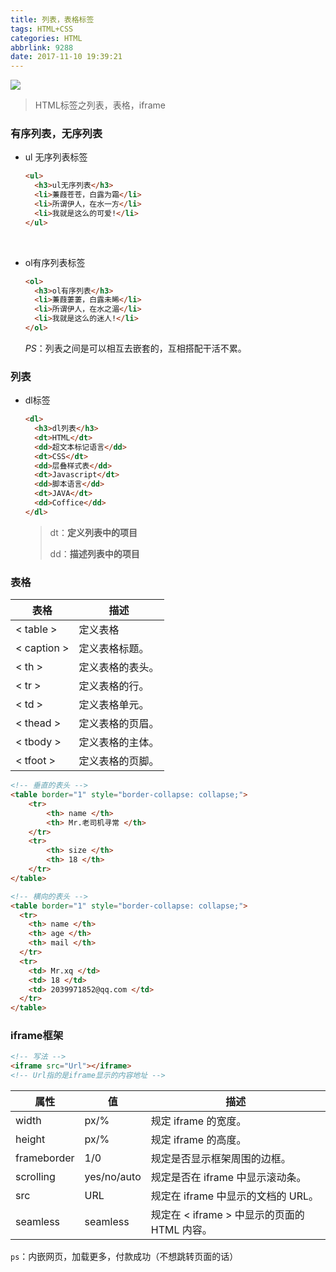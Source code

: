```yaml
---
title: 列表，表格标签
tags: HTML+CSS
categories: HTML
abbrlink: 9288
date: 2017-11-10 19:39:21
---
```


![](https://wallpapers.wallhaven.cc/wallpapers/full/wallhaven-407979.jpg)

<!-- more -->

> HTML标签之列表，表格，iframe

### 有序列表，无序列表

- ul 无序列表标签

  ```html
  <ul>
    <h3>ul无序列表</h3>
    <li>蒹葭苍苍，白露为霜</li>
    <li>所谓伊人，在水一方</li>
    <li>我就是这么的可爱!</li>
  </ul>
  ```

  ​

- ol有序列表标签

  ```html
  <ol>
    <h3>ol有序列表</h3>
    <li>蒹葭萋萋，白露未晞</li>
    <li>所谓伊人，在水之湄</li>
    <li>我就是这么的迷人!</li>
  </ol>
  ```

  *PS*：列表之间是可以相互去嵌套的，互相搭配干活不累。





### 列表

- dl标签

  ```html
  <dl>
    <h3>dl列表</h3>
    <dt>HTML</dt>
    <dd>超文本标记语言</dd>
    <dt>CSS</dt>
    <dd>层叠样式表</dd>
    <dt>Javascript</dt>
    <dd>脚本语言</dd>
    <dt>JAVA</dt>
    <dd>Coffice</dd>
  </dl>
  ```

  > dt：**定义列表中的项目** 
  >
  > dd：**描述列表中的项目** 





### 表格

| 表格          | 描述       |
| ----------- | -------- |
| < table >   | 定义表格     |
| < caption > | 定义表格标题。  |
| < th >      | 定义表格的表头。 |
| < tr >      | 定义表格的行。  |
| < td >      | 定义表格单元。  |
| < thead >   | 定义表格的页眉。 |
| < tbody >   | 定义表格的主体。 |
| < tfoot >   | 定义表格的页脚。 |



```html
<!-- 垂直的表头 -->
<table border="1" style="border-collapse: collapse;">
    <tr>
        <th> name </th>
        <th> Mr.老司机寻常 </th>
    </tr>
    <tr>
        <th> size </th>
        <th> 18 </th>
    </tr>
</table>
```

```html
<!-- 横向的表头 -->
<table border="1" style="border-collapse: collapse;">
  <tr>
    <th> name </th>
    <th> age </th>
    <th> mail </th>
  </tr>
  <tr>
    <td> Mr.xq </td>
    <td> 18 </td>
    <td> 2039971852@qq.com </td>
  </tr>
</table>
```


### iframe框架

```html
<!-- 写法 -->
<iframe src="Url"></iframe>
<!-- Url指的是iframe显示的内容地址 -->
```

| 属性          | 值           | 描述                              |
| ----------- | ----------- | ------------------------------- |
| width       | px/%        | 规定 iframe 的宽度。                  |
| height      | px/%        | 规定 iframe 的高度。                  |
| frameborder | 1/0         | 规定是否显示框架周围的边框。                  |
| scrolling   | yes/no/auto | 规定是否在 iframe 中显示滚动条。            |
| src         | URL         | 规定在 iframe 中显示的文档的 URL。         |
| seamless    | seamless    | 规定在 < iframe > 中显示的页面的 HTML 内容。 |

`ps`：内嵌网页，加载更多，付款成功（不想跳转页面的话）